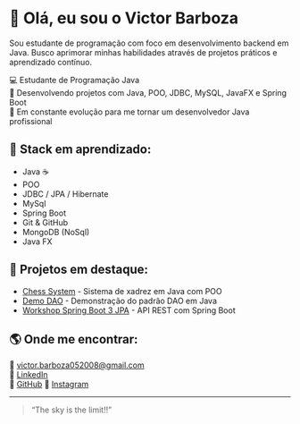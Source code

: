 # 👋 Olá, eu sou o Victor Barboza

Sou estudante de programação com foco em desenvolvimento backend em Java.
Busco aprimorar minhas habilidades através de projetos práticos e aprendizado contínuo.

💻 Estudante de Programação  Java  
🎯 Desenvolvendo projetos com Java, POO, JDBC, MySQL, JavaFX e Spring Boot  
🚀 Em constante evolução para me tornar um desenvolvedor Java profissional

## 🧠 Stack em aprendizado:
- Java ☕
- POO
- JDBC / JPA / Hibernate  
- MySql
- Spring Boot  
- Git & GitHub
- MongoDB (NoSql)
- Java FX 

## 📂 Projetos em destaque:
- [Chess System](https://github.com/victorbarbozax/chess-system-java) - Sistema de xadrez em Java com POO  
- [Demo DAO](https://github.com/victorbarbozax/EmployeeSalaryAnalyzer) - Demonstração do padrão DAO em Java
- [Workshop Spring Boot 3 JPA](https://github.com/victorbarbozax/workshop-springboot3-jpa) - API REST com Spring Boot  

## 🌎 Onde me encontrar:
📧 victor.barboza052008@gmail.com  
💼 [LinkedIn](https://www.linkedin.com/in/victor-barboza-)  
🐙 [GitHub](https://github.com/victorbarbozax)
📸 [Instagram](https://www.instagram.com/victorbarbozax/)

---

> “The sky is the limit!!”
